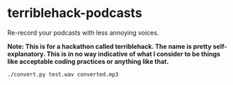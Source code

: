# terriblehack-podcasts

Re-record your podcasts with less annoying voices.

**Note: This is for a hackathon called terriblehack. The name is pretty self-explanatory. This is in no way indicative of what I consider to be things like acceptable coding practices or anything like that.**

`./convert.py test.wav converted.mp3`
